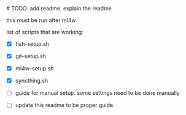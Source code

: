 <!-- # TODO:  --> # TODO: add readme. explain the readme

this must be run after ml4w

list of scripts that are working:

- [X] fish-setup.sh
- [X] git-setup.sh
- [X] ml4w-setup.sh
- [X] syncthing.sh 

- [ ] guide for manual setup. some settings need to be done manually
- [ ] update this readme to be proper guide.
